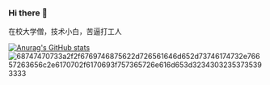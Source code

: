 ### Hi there 👋

<!--
**2402575933/2402575933** is a ✨ _special_ ✨ repository because its `README.md` (this file) appears on your GitHub profile.

Here are some ideas to get you started:

- 🔭 I’m currently working on ...
- 🌱 I’m currently learning ...
- 👯 I’m looking to collaborate on ...
- 🤔 I’m looking for help with ...
- 💬 Ask me about ...
- 📫 How to reach me: ...
- 😄 Pronouns: ...
- ⚡ Fun fact: ...
-->
在校大学僧，技术小白，苦逼打工人

[![Anurag's GitHub stats](https://github-readme-stats.vercel.app/api?username=2402575933)](https://github.com/anuraghazra/github-readme-stats)
![68747470733a2f2f6769746875622d726561646d652d73746174732e76657263656c2e6170702f6170693f757365726e616d653d32343032353735393333](https://user-images.githubusercontent.com/74338779/150716762-ad8be3dd-0b02-45d3-b76f-75d76b44c17d.svg)
